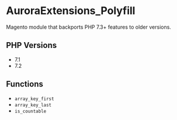 # AuroraExtensions\_Polyfill

Magento module that backports PHP 7.3+ features to older versions.

## PHP Versions

- 7.1
- 7.2

## Functions

- `array_key_first`
- `array_key_last`
- `is_countable`
